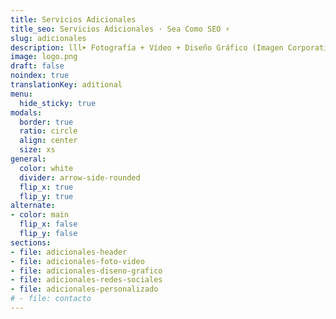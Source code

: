 ```yaml
---
title: Servicios Adicionales
title_seo: Servicios Adicionales · Sea Como SEO ⚡️
slug: adicionales
description: lll➤ Fotografía + Vídeo + Diseño Gráfico (Imagen Corporativa, Logo, Tarjetas, Carteles...) + Redes Sociales (Gestión y Creación de Contenidos)...
image: logo.png
draft: false
noindex: true
translationKey: aditional
menu:
  hide_sticky: true
modals:
  border: true
  ratio: circle
  align: center
  size: xs
general:
  color: white
  divider: arrow-side-rounded
  flip_x: true
  flip_y: true
alternate:
- color: main
  flip_x: false
  flip_y: false
sections:
- file: adicionales-header
- file: adicionales-foto-video
- file: adicionales-diseno-grafico
- file: adicionales-redes-sociales
- file: adicionales-personalizado
# - file: contacto
---
```

